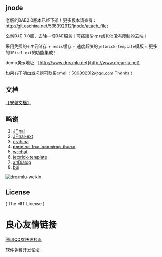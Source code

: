 ## jnode
老版的BAE2.0版本已经下架！更多版本请查看：http://git.oschina.net/596392912/jnode/attach_files

全新BAE 3.0版，去除一切BAE服务！可搭建在vps或其他没有限制的云端！

采用免费的`七牛`云储存 + `redis`缓存 + 速度超快的`jetbrick-template`模版 + 更多的`JFinal-ext`的功能集成！

demo演示地址：[http://www.dreamlu.net](http://www.dreamlu.net)

如果有不明白或问题可联系email：596392912@qq.com Thanks！

## 文档
[【安装文档】](http://git.oschina.net/596392912/jnode/wikis/home)

## 鸣谢
1. [JFinal](http://www.oschina.net/p/jfinal)
2. [JFinal-ext](http://www.oschina.net/p/jfinal-ext)
3. [oschina](http://www.oschina.net/)
4. [portnine-free-bootstrap-theme](https://github.com/xiow/portnine-free-bootstrap-theme)
5. [wechat](http://git.oschina.net/gson/wechat)
6. [jetbrick-template](http://subchen.github.io/jetbrick-template/)
7. [artDialog](http://www.planeart.cn/?page_id=660)
8. [bui](http://www.builive.com/start/index.php)

![dreamlu-weixin](http://www.dreamlu.net/images/weixin.jpg)

## License

( The MIT License )

 # 良心友情链接

[腾讯QQ群快速检索](http://u.720life.cn/s/8cf73f7c)

[软件免费开发论坛](http://u.720life.cn/s/bbb01dc0)